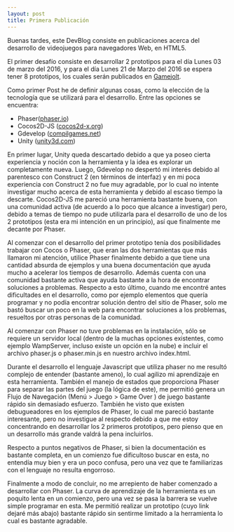```yaml
---
layout: post
title: Primera Publicación
---
```

Buenas tardes, este DevBlog consiste en publicaciones acerca del desarrollo de videojuegos para navegadores Web, en HTML5.
 
El primer desafío consiste en desarrollar 2 prototipos para el día Lunes 03 de marzo del 2016, y para el día Lunes 21 de Marzo del 2016 se espera tener 8 prototipos, los cuales serán  publicados en [Gamejolt](http://gamejolt.com/). 

Como primer Post he de definir algunas cosas, como la elección de la tecnología que se utilizará para el desarrollo. Entre las opciones se encuentra:

* Phaser([phaser.io](http://phaser.io/))
* Cocos2D-JS ([cocos2d-x.org](http://www.cocos2d-x.org/wiki/Cocos2d-JS))
* Gdevelop ([compilgames.net](http://compilgames.net))
* Unity ([unity3d.com](https://unity3d.com/))

En primer lugar, Unity queda descartado debido a que ya poseo cierta experiencia y noción con la herramienta y la idea es explorar un completamente nueva. Luego, Gdevelop no despertó mi interés debido al parentesco con Construct 2 (en términos de interfaz) y en mi poca experiencia con Construct 2 no fue muy agradable, por lo cual no intente investigar mucho acerca de esta herramienta y debido al escaso tiempo la descarte. Cocos2D-JS me pareció una herramienta bastante buena, con una comunidad activa (de acuerdo a lo poco que alcance a investigar) pero, debido a temas de tiempo no pude utilizarla para el desarrollo de uno de los 2 prototipos (esta era mi intención en un principio), así que finalmente me decante por Phaser.

Al comenzar con el desarrollo del primer prototipo tenía dos posibilidades trabajar con Cocos o Phaser, que eran las dos herramientas que más llamaron mi atención, utilice Phaser finalmente debido a que tiene una cantidad absurda de ejemplos y una buena documentación que ayuda mucho a acelerar los tiempos de desarrollo. Además cuenta con una comunidad bastante activa que ayuda bastante a la hora de encontrar soluciones a problemas. Respecto a esto último, cuando me encontré antes dificultades en el desarrollo, como por ejemplo elementos que quería programar y no podía encontrar solución dentro del sitio de Phaser, solo me bastó buscar un poco en la web para encontrar soluciones a los problemas, resueltos por otras personas de la comunidad.

Al comenzar con Phaser no tuve problemas en la instalación, sólo se requiere un servidor local (dentro de la muchas opciones existentes, como ejemplo WampServer, incluso existe un opción en la nube) e incluir el archivo phaser.js o phaser.min.js en nuestro archivo index.html.

Durante el desarrollo el lenguaje Javascript que utiliza phaser no me resultó complejo de entender (bastante ameno), lo cual agilizo mi aprendizaje en esta herramienta. También el manejo de estados que proporciona Phaser para separar las partes del juego (la lógica de este), me permitió genera un Flujo de Navegación (Menú > Juego > Game Over ) de juego bastante rápido sin demasiado esfuerzo. También he visto que existen debugueadores en los ejemplos de Phaser, lo cual me pareció bastante interesante, pero no investigue al respecto debido a que me estoy concentrando en desarrollar los 2 primeros prototipos, pero pienso que en un desarrollo más grande valdrá la pena incluirlos.

Respecto a puntos  negativos de Phaser, si bien la documentación es bastante completa, en un comienzo fue dificultoso buscar en esta, no entendía muy bien y era un poco confusa, pero una vez que te familiarizas con el lenguaje no resulta engorroso.

Finalmente a modo de concluir, no me arrepiento de haber comenzado a desarrollar con Phaser. La curva de aprendizaje de la herramienta es un poquito lenta en un comienzo, pero una vez se pasa la barrera se vuelve simple programar en esta. Me permitió realizar un prototipo (cuyo link dejaré más abajo) bastante rápido sin sentirme limitado a la herramienta lo cual es bastante agradable.